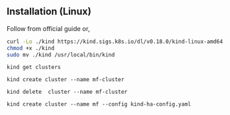 ## Installation (Linux)

Follow from official guide or,

```bash
curl -Lo ./kind https://kind.sigs.k8s.io/dl/v0.18.0/kind-linux-amd64
chmod +x ./kind
sudo mv ./kind /usr/local/bin/kind
```

`kind get clusters`

`kind create cluster --name mf-cluster`

`kind delete  cluster --name mf-cluster`

`kind create cluster --name mf --config kind-ha-config.yaml`

